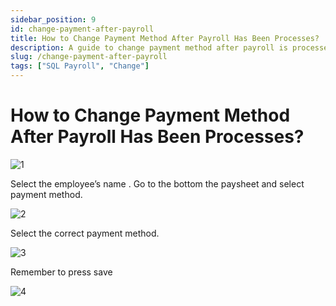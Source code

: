 ```yaml
---
sidebar_position: 9
id: change-payment-after-payroll
title: How to Change Payment Method After Payroll Has Been Processes?
description: A guide to change payment method after payroll is processed
slug: /change-payment-after-payroll
tags: ["SQL Payroll", "Change"]
---
```


# How to Change Payment Method After Payroll Has Been Processes?

![1](/img/payroll/change-payment-after-payroll/1.png)

Select the employee’s name . Go to the bottom the paysheet and select payment method.

![2](/img/payroll/change-payment-after-payroll/2.png)

Select the correct payment method.

![3](/img/payroll/change-payment-after-payroll/3.png)

Remember to press save

![4](/img/payroll/change-payment-after-payroll/4.png)